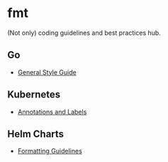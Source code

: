 # fmt

(Not only) coding guidelines and best practices hub.

## Go

- [General Style Guide](go/general_style_guide.md)

## Kubernetes

- [Annotations and Labels](kubernetes/annotations_and_labels.md)


## Helm Charts

- [Formatting Guidelines](helm/formatting_guidelines.md)

